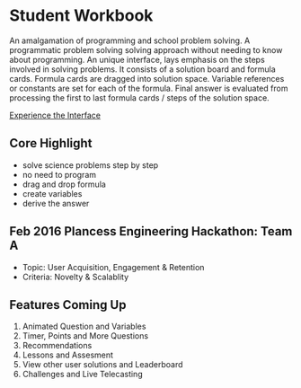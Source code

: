 # Student Workbook

An amalgamation of programming and school problem solving. A programmatic problem solving solving approach without needing to know about programming. An unique interface, lays emphasis on the steps involved in solving problems. It consists of a solution board and formula cards. Formula cards are dragged into solution space. Variable references or constants are set for each of the formula. Final answer is evaluated from processing the first to last formula cards / steps of the solution space.

[Experience the Interface](http://student-workbook.herokuapp.com/)

## Core Highlight
* solve science problems step by step
* no need to program
* drag and drop formula
* create variables
* derive the answer

## Feb 2016 Plancess Engineering Hackathon: Team A

* Topic: User Acquisition, Engagement & Retention
* Criteria: Novelty & Scalablity

## Features Coming Up

1. Animated Question and Variables
2. Timer, Points and More Questions
1. Recommendations
2. Lessons and Assesment
3. View other user solutions and Leaderboard
4. Challenges and Live Telecasting
